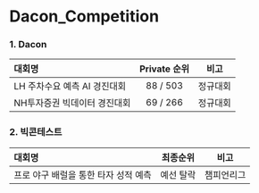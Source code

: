 # Dacon_Competition

### 1. Dacon
|대회명|Private 순위|비고|
|:---|:---:|:---:|
|LH 주차수요 예측 AI 경진대회|88 / 503|정규대회|
|NH투자증권 빅데이터 경진대회|69 / 266|정규대회|


### 2. 빅콘테스트
|대회명|최종순위|비고|
|:---|:---:|:---:|
|프로 야구 배럴을 통한 타자 성적 예측|예선 탈락|챔피언리그|
